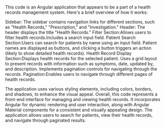 
This code is an Angular application that appears to be a part of a health records management system. Here's a brief overview of how it works:

Sidebar: The sidebar contains navigation links for different sections, such as "Health Records," "Prescription," and "Investigation."
Header: The header displays the title "Health Records."
Filter Section:Allows users to filter health records.Includes a search input field.
Patient Search Section:Users can search for patients by name using an input field.
Patient names are displayed as buttons, and clicking a button triggers an action (likely to show detailed health records).
Health Record Display Section:Displays health records for the selected patient.
Uses a grid layout to present records with information such as symptoms, date, updated by, and description.
Implements pagination controls for navigating through the records.
Pagination:Enables users to navigate through different pages of health records.


The application uses various styling elements, including colors, borders, and shadows, to enhance the visual appeal.
Overall, this code represents a front-end interface for managing and viewing health records. It incorporates Angular for dynamic rendering and user interaction, along with Angular Material components for a consistent and visually appealing design. The application allows users to search for patients, view their health records, and navigate through paginated results.
